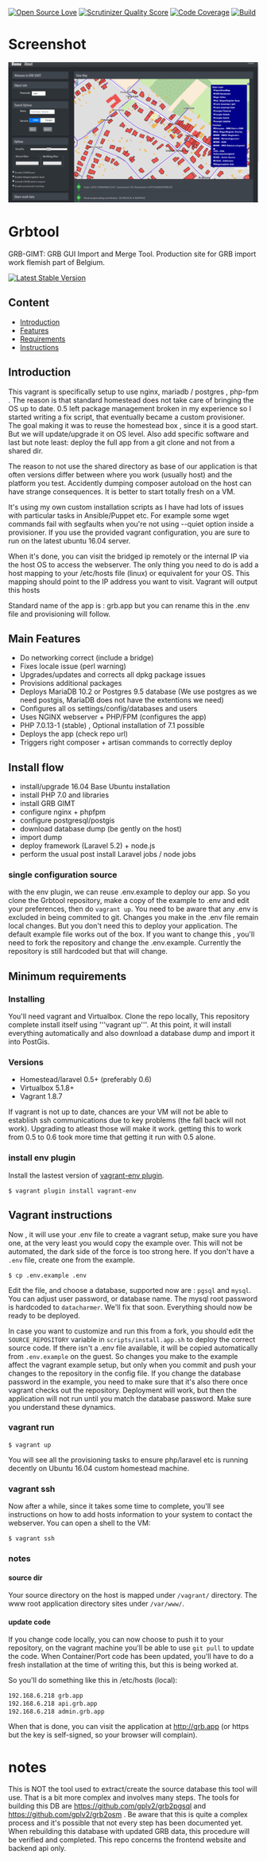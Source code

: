 [![Open Source Love](https://badges.frapsoft.com/os/gpl/gpl.svg?v=102)](https://badges.frapsoft.com/os/gpl/gpl.svg?v=102)
[![Scrutinizer Quality Score](https://scrutinizer-ci.com/g/gplv2/grbtool/badges/quality-score.png?s=4023c984fc1163a44f4220cd7d57406643ced9f2)](https://scrutinizer-ci.com/g/gplv2/grbtool/badges/quality-score.png?s=4023c984fc1163a44f4220cd7d57406643ced9f2)
[![Code Coverage](https://scrutinizer-ci.com/g/gplv2/grbtool/badges/coverage.png?s=531ebd5f55891dfc816ace082531adfb24d194e9)](https://scrutinizer-ci.com/g/gplv2/grbtool/badges/coverage.png?s=531ebd5f55891dfc816ace082531adfb24d194e9)
[![Build](https://scrutinizer-ci.com/g/gplv2/grbtool/badges/build.png?b=master)](https://scrutinizer-ci.com/g/gplv2/grbtool/badges/build.png?b=master)

# Screenshot

![first screenshot](/screenshots/grbtool_new.png?raw=true "First screenshot")

# Grbtool

GRB-GIMT: GRB GUI Import and Merge Tool.  Production site for GRB import work flemish part of Belgium.

[![Latest Stable Version](https://poser.pugx.org/matthiasnoback/badges/v/stable.png)](https://poser.pugx.org/matthiasnoback/badges/v/stable.png)

## Content

* [Introduction](#VagrantIntro)
* [Features](#VagrantFeatures)
* [Requirements](#VagrantRequirements)
* [Instructions](#VagrantInstructions)

<a name="VagrantIntro"></a>

## Introduction

This vagrant is specifically setup to use nginx, mariadb / postgres , php-fpm .  The reason is that standard homestead does not take care of bringing the OS up to date. 0.5 left package management broken in my experience so I started writing a fix script, that eventually became a custom provisioner.  The goal making it was to reuse the homestead box , since it is a good start.  But we will update/upgrade it on OS level. Also add specific software and last but note least: deploy the full app from a git clone and not from a shared dir.

The reason to not use the shared directory as base of our application is that often versions differ between where you work (usually host) and the platform you test. Accidently dumping composer autoload on the host can have strange consequences.  It is better to start totally fresh on a VM.

It's using my own custom installation scripts as I have had lots of issues with particular tasks in Ansible/Puppet etc.  For example some wget commands fail with segfaults when you're not using --quiet option inside a provisioner. If you use the provided vagrant configuration, you are sure to run on the latest ubuntu 16.04 server.

When it's done, you can visit the bridged ip remotely or the internal IP via the host OS to access the webserver.  The only thing you need to do is add a host mapping to your /etc/hosts file (linux) or equivalent for your OS.
This mapping should point to the IP address you want to visit.  Vagrant will output this hosts

Standard name of the app is : grb.app but you can rename this in the .env file and provisioning will follow.

<a name="VagrantFeatures"></a>
## Main Features

* Do networking correct (include a bridge)
* Fixes locale issue (perl warning)
* Upgrades/updates and corrects all dpkg package issues
* Provisions additional packages
* Deploys MariaDB 10.2 or Postgres 9.5 database (We use postgres as we need postgis, MariaDB does not have the extentions we need)
* Configures all os settings/config/databases and users
* Uses NGINX webserver + PHP/FPM (configures the app)
* PHP 7.0.13-1 (stable) , Optional installation of 7.1 possible
* Deploys the app (check repo url)
* Triggers right composer + artisan commands to correctly deploy

## Install flow

* install/upgrade 16.04 Base Ubuntu installation
* install PHP 7.0 and libraries
* install GRB GIMT
* configure nginx + phpfpm
* configure postgresql/postgis
* download database dump (be gently on the host)
* import dump
* deploy framework (Laravel 5.2) + node.js
* perform the usual post install Laravel jobs / node jobs

### single configuration source 

with the env plugin, we can reuse .env.example to deploy our app.  So you clone the Grbtool repository, make a copy of the example to .env and edit your preferences, then do `vagrant up`.  You need to be aware that any .env is excluded in being commited to git.  Changes you make in the .env file remain local changes.  But you don't need this to deploy your application. The default example file works out of the box. If you want to change this , you'll need to fork the repository and change the .env.example. Currently the repository is still hardcoded but that will change.

<a name="VagrantRequirements"></a>
## Minimum requirements

### Installing
You'll need vagrant and Virtualbox.  Clone the repo locally, This repository complete install itself using '''vagrant up'''.   At this point, it will install everything automatically and also download a database dump and import it into PostGis.

### Versions

* Homestead/laravel 0.5+ (preferably 0.6)
* Virtualbox 5.1.8+
* Vagrant 1.8.7

If vagrant is not up to date, chances are your VM will not be able to establish ssh communications due to key problems (the fall back will not work).  Upgrading to atleast those will make it work. getting this to work from 0.5 to 0.6 took more time that getting it run with 0.5 alone.

<a name="VagrantPlugin"></a>
### install env plugin

Install the lastest version of [vagrant-env plugin](https://github.com/gosuri/vagrant-env). 

    $ vagrant plugin install vagrant-env

<a name="VagrantInstructions"></a>
## Vagrant instructions

Now , it will use your .env file to create a vagrant setup, make sure you have one, at the very least you would copy the example over. This will not be automated, the dark side of the force is too strong here. If you don't have a `.env` file, create one from the example.

    $ cp .env.example .env

Edit the file, and choose a database, supported now are : `pgsql` and `mysql`.  You can adjust user password, or database name.  The mysql root password is hardcoded to `datacharmer`.  We'll fix that soon.  Everything should now be ready to be deployed.

In case you want to customize and run this from a fork, you should edit the `SOURCE_REPOSITORY` variable in `scripts/install.app.sh` to deploy the correct source code.  If there isn't a .env file available, it will be copied automatically from `.env.example` on the guest.  So changes you make to the example affect the vagrant example setup, but only when you commit and push your changes to the repository in the config file. If you change the database password in the example, you need to make sure that it's also there once vagrant checks out the repository.  Deployment will work, but then the application will not run until you match the database password.  Make sure you understand these dynamics.

### vagrant run

    $ vagrant up

You will see all the provisioning tasks to ensure php/laravel etc is running decently on Ubuntu 16.04 custom homestead machine.

### vagrant ssh

Now after a while, since it takes some time to complete, you'll see instructions on how to add hosts information to your system to contact the webserver. You can open a shell to the VM:

    $ vagrant ssh

### notes

#### source dir

Your source directory on the host is mapped under `/vagrant/` directory.  The www root application directory sites under `/var/www/`.

#### update code

If you change code locally, you can now choose to push it to your repository, on the vagrant machine you'll be able to use `git pull` to update the code.  When Container/Port code has been updated, you'll have to do a fresh installation at the time of writing this, but this is being worked at.


So you'll do something like this in /etc/hosts (local):

    192.168.6.218 grb.app
    192.168.6.218 api.grb.app
    192.168.6.218 admin.grb.app

When that is done, you can visit the application at http://grb.app  (or https but the key is self-signed, so your browser will complain).

# notes

This is NOT the tool used to extract/create the source database this tool will use.  That is a bit more complex and involves many steps. The tools for building this DB are https://github.com/gplv2/grb2pgsql and  https://github.com/gplv2/grb2osm .  Be aware that this is quite a complex process and it's possible that not every step has been documented yet.  When rebuilding this database with updated GRB data, this procedure will be verified and completed.  This repo concerns the frontend website and backend api only.
